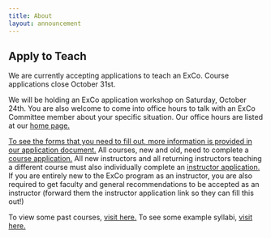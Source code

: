 ```yaml
---
title: About
layout: announcement
---
```

## Apply to Teach

We are currently accepting applications to teach an ExCo. Course applications close October 31st.

<p style="text-align: left"> We will be holding an ExCo application workshop on Saturday, October 24th. You are also welcome to come into office hours to talk with an ExCo Committee member about your specific situation. Our office hours are listed at our <a href="/index.html">home page. </p>

<p style="text-align: left"> To see the forms that you need to fill out, more information is provided in our <a href="https://docs.google.com/document/d/1OFS0LtDDnevyFKj53QWFwt-B-IWEndoCHSakCSTr4m8/edit">application document.</a> All courses, new and old, need to complete a <a href="https://docs.google.com/forms/d/e/1FAIpQLSeyDx5Z2q28wuGS18sw-CO5WDEZrINhOQtjtcO4Irs6Ycwt_Q/viewform">course application.</a> All new instructors and all returning instructors teaching a different course must also individually complete an <a href="https://docs.google.com/forms/d/e/1FAIpQLSeXCkhFx1NgFxU6I0pJJPVD8JtLLIzY8o1I2DsMiFLqhZIJNw/viewform">instructor application.</a> If you are entirely new to the ExCo program as an instructor, you are also required to get faculty and general recommendations to be accepted as an instructor (forward them the instructor application link so they can fill this out!)</p>


<p style="text-align: left">To view some past courses, <a href="/resources/oldcourses">visit here.</a> To see some example syllabi, <a href="/apply/syllabi">visit here.</a></p>
